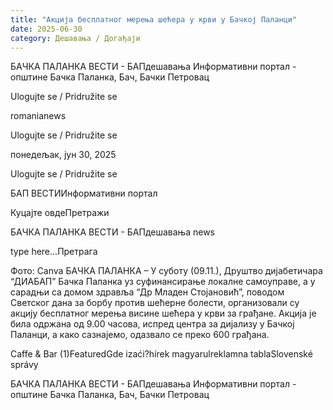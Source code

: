 ```yaml
---
title: "Акција бесплатног мерења шећера у крви у Бачкој Паланци"
date: 2025-06-30
category: Дешавања / Догађаји
---
```


БАЧКА ПАЛАНКА ВЕСТИ - БАПдешавања Информативни портал - општине Бачка Паланка, Бач, Бачки Петровац

Ulogujte se / Pridružite se

romanianews

Ulogujte se / Pridružite se

понедељак, јун 30, 2025

Ulogujte se / Pridružite se

БАП ВЕСТИИнформативни портал

Куцајте овдеПретражи

БАЧКА ПАЛАНКА ВЕСТИ - БАПдешавања news

type here...Претрага

Фото: Canva
            БАЧКА ПАЛАНКА – У суботу (09.11.), Друштво дијабетичара “ДИАБАП” Бачка Паланка уз суфинансирање локалне самоуправе, а у сарадњи са домом здравља “Др Младен Стојановић”, поводом Светског дана за борбу против шећерне болести, организовали су акцију бесплатног мерења висине шећера у крви за грађане.
Акција је била одржана од 9.00 часова, испред центра за дијализу у Бачкој Паланци, а како сазнајемо, одазвало се преко 600 грађана.

Caffe & Bar (1)FeaturedGde izaći?hírek magyarulreklamna tablaSlovenské správy

БАЧКА ПАЛАНКА ВЕСТИ - БАПдешавања Информативни портал - општине Бачка Паланка, Бач, Бачки Петровац

